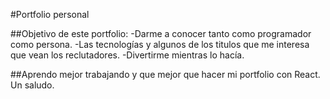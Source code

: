 #Portfolio personal

##Objetivo de este portfolio:
-Darme a conocer tanto como programador como persona.
-Las tecnologías y algunos de los titulos que me interesa que vean los reclutadores.
-Divertirme mientras lo hacía.

##Aprendo mejor trabajando y que mejor que hacer mi portfolio con React.
              Un saludo.
